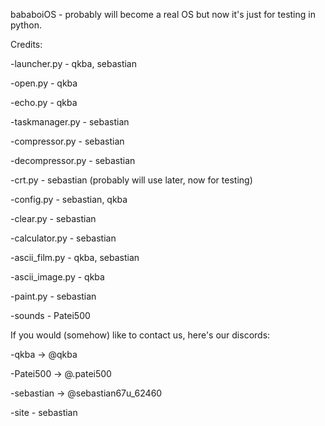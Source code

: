 bababoiOS - probably will become a real OS but now it's just for testing in python.

Credits:

-launcher.py - qkba, sebastian

-open.py - qkba

-echo.py - qkba

-taskmanager.py - sebastian

-compressor.py - sebastian

-decompressor.py - sebastian

-crt.py - sebastian (probably will use later, now for testing)

-config.py - sebastian, qkba

-clear.py - sebastian

-calculator.py - sebastian

-ascii_film.py - qkba, sebastian

-ascii_image.py - qkba

-paint.py - sebastian

-sounds - Patei500

If you would (somehow) like to contact us, here's our discords:

-qkba -> @qkba

-Patei500 -> @.patei500

-sebastian -> @sebastian67u_62460

-site - sebastian